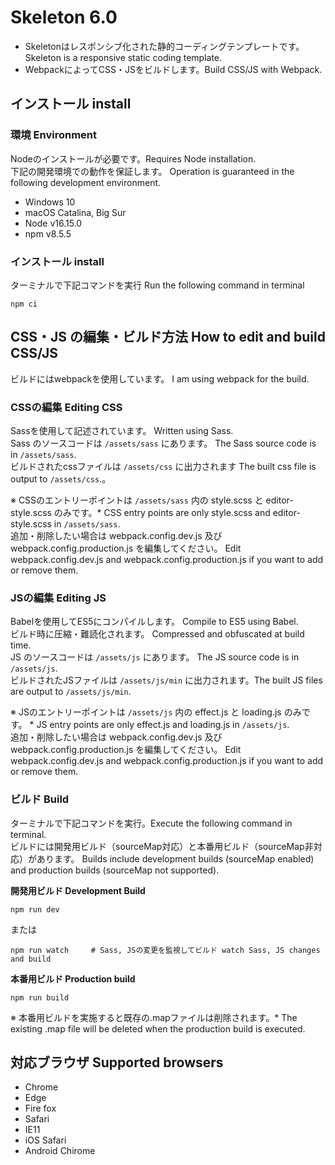 # Skeleton 6.0

+ Skeletonはレスポンシブ化された静的コーディングテンプレートです。Skeleton is a responsive static coding template.
+ WebpackによってCSS・JSをビルドします。Build CSS/JS with Webpack.

## インストール install

### 環境 Environment

Nodeのインストールが必要です。Requires Node installation.<br>
下記の開発環境での動作を保証します。 Operation is guaranteed in the following development environment.

- Windows 10
- macOS Catalina, Big Sur
- Node v16.15.0
- npm v8.5.5

### インストール install

ターミナルで下記コマンドを実行 Run the following command in terminal

```shell
npm ci
```

## CSS・JS の編集・ビルド方法 How to edit and build CSS/JS

ビルドにはwebpackを使用しています。 I am using webpack for the build.

### CSSの編集 Editing CSS

Sassを使用して記述されています。 Written using Sass. <br>
Sass のソースコードは `/assets/sass` にあります。 The Sass source code is in `/assets/sass`.<br>
ビルドされたcssファイルは `/assets/css` に出力されます The built css file is output to `/assets/css`.。

※ CSSのエントリーポイントは `/assets/sass` 内の style.scss と editor-style.scss のみです。* CSS entry points are only style.scss and editor-style.scss in `/assets/sass`.<br>
追加・削除したい場合は webpack.config.dev.js 及び webpack.config.production.js を編集してください。 Edit webpack.config.dev.js and webpack.config.production.js if you want to add or remove them.

### JSの編集 Editing JS

Babelを使用してES5にコンパイルします。 Compile to ES5 using Babel.<br>
ビルド時に圧縮・難読化されます。 Compressed and obfuscated at build time.<br>
JS のソースコードは `/assets/js` にあります。 The JS source code is in `/assets/js`.<br>
ビルドされたJSファイルは `/assets/js/min` に出力されます。The built JS files are output to `/assets/js/min`.<br>

※ JSのエントリーポイントは `/assets/js` 内の effect.js と loading.js のみです。 * JS entry points are only effect.js and loading.js in `/assets/js`.<br>
追加・削除したい場合は webpack.config.dev.js 及び webpack.config.production.js を編集してください。 Edit webpack.config.dev.js and webpack.config.production.js if you want to add or remove them.

### ビルド Build

ターミナルで下記コマンドを実行。Execute the following command in terminal.<br>
ビルドには開発用ビルド（sourceMap対応）と本番用ビルド（sourceMap非対応）があります。 Builds include development builds (sourceMap enabled) and production builds (sourceMap not supported).

**開発用ビルド  Development Build**
```shell
npm run dev
```
または
```shell
npm run watch     # Sass, JSの変更を監視してビルド watch Sass, JS changes and build
```

**本番用ビルド Production build**
```shell
npm run build
```

※ 本番用ビルドを実施すると既存の.mapファイルは削除されます。* The existing .map file will be deleted when the production build is executed.


## 対応ブラウザ Supported browsers

- Chrome
- Edge
- Fire fox
- Safari
- IE11
- iOS Safari
- Android Chirome